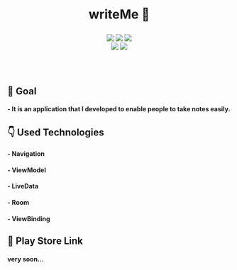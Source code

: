 # <p align="center"> writeMe :orange_book:</p>

<!-- Screenshot -->
<p align="center">
  <img src="https://user-images.githubusercontent.com/79931228/210740652-6483aa81-4f09-4c9f-96db-f47c5d549ede.png"/>
  <img src="https://user-images.githubusercontent.com/79931228/210740655-7523b39b-fd4e-4fa9-bdb3-6d78ab298527.png"/>
  <img src="https://user-images.githubusercontent.com/79931228/210740658-513900b0-05df-4b83-95ca-86bddb4e0540.png"/> <br>
  <img src="https://user-images.githubusercontent.com/79931228/210740665-e7a9f9bd-62b2-495c-af87-d0ef72d7cab0.png"/>
  <img src="https://user-images.githubusercontent.com/79931228/210740650-a14d7f73-c96f-4ba5-a3f3-bc2c4eaa2c54.png"/>
</p>

<br><br>

<!-- Goal -->
## 🎯 Goal
#### - It is an application that I developed to enable people to take notes easily.

<!-- Technologies -->
## 👇 Used Technologies
#### - Navigation
#### - ViewModel
#### - LiveData
#### - Room
#### - ViewBinding

<!-- Link -->
## 🔗 Play Store Link
#### very soon...
